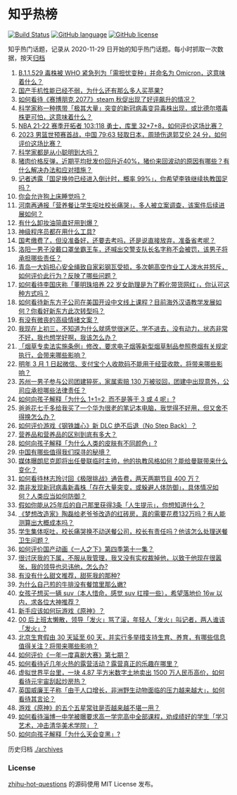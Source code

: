 # 知乎热榜
[![Build Status](https://github.com/ToWeLong/zhihu-hot-questions/workflows/CI/badge.svg)](https://github.com/ToWeLong/zhihu-hot-questions/actions)
[![GitHub language](https://img.shields.io/badge/language-golang-orange.svg)](https://golang.org/)
[![GitHub license](https://img.shields.io/github/license/ToWeLong/zhihu-hot-questions)](https://github.com/ToWeLong/zhihu-hot-questions/blob/main/LICENSE)

知乎热门话题，记录从 2020-11-29 日开始的知乎热门话题。每小时抓取一次数据，按天[归档](./archives)

<!-- BEGIN -->

1. [B.1.1.529 毒株被 WHO 紧急列为「需担忧变种」并命名为 Omicron，这意味着什么？](https://www.zhihu.com/question/501882515)
1. [国产手机性能已经不弱，为什么还有那么多人买苹果?](https://www.zhihu.com/question/501174180)
1. [如何看待《赛博朋克 2077》steam 秋促出现了好评飙升的情况？](https://www.zhihu.com/question/501747460)
1. [科学家称一种携带「极其大量」突变的新冠病毒变异毒株出现，或比德尔塔毒株更可怕，这意味着什么？](https://www.zhihu.com/question/501675425)
1. [NBA 21-22 赛季开拓者 103:118 勇士，库里 32+7+8，如何评价这场比赛？](https://www.zhihu.com/question/501924047)
1. [2023 男篮世预赛首战，中国 79:63 轻取日本，周琦伤退郭艾伦 24 分，如何评价这场比赛？](https://www.zhihu.com/question/501893873)
1. [科学家都是从小聪明到大吗？](https://www.zhihu.com/question/492612048)
1. [猪肉价格反弹，近期平均批发价回升近40%，猪价来回波动的原因有哪些？有什么解决办法和应对措施？](https://www.zhihu.com/question/501731581)
1. [记者透露「国足换帅已经进入倒计时，概率 99%」，你希望李铁继续执教国足吗？](https://www.zhihu.com/question/501938596)
1. [你会允许狗上床睡觉吗？](https://www.zhihu.com/question/458539259)
1. [河南再通报「营养餐让学生呕吐校长痛哭」，多人被立案调查，该案件后续进展如何？](https://www.zhihu.com/question/501897874)
1. [有什么卸妆油简直好用到爆？](https://www.zhihu.com/question/334274580)
1. [神级程序员都在用什么工具?](https://www.zhihu.com/question/465346075)
1. [国考缴费了，但没准备好，还要去考吗，还是说直接放弃，准备省考呢？](https://www.zhihu.com/question/500700524)
1. [洛阳一男子没戴口罩坐霸王车，还喊出交警支队长名字称不会被罚，该男子将承担哪些责任？](https://www.zhihu.com/question/501905515)
1. [青岛一大妈担心安全绳致自家彩钢瓦受损，多次朝高空作业工人泼水并怒斥，如何评价此行为？反映了哪些问题？](https://www.zhihu.com/question/501694440)
1. [如何看待李国庆称「董明珠培养 22 岁女助理是为了孵化带货网红」，你认可这种方式吗？](https://www.zhihu.com/question/501336972)
1. [如何看待新东方子公司在美国开设中文线上课程？目前海外汉语教学发展如何？你看好新东方此次转型吗？](https://www.zhihu.com/question/501552378)
1. [有没有微丧的高级情绪文案？](https://www.zhihu.com/question/492520289)
1. [我现在上初三，不知道为什么就感觉很迷茫，学不进去，没有动力，状态非常不好，我也想学好啊，我该怎么办？](https://www.zhihu.com/question/501888941)
1. [「烟草专卖法实施条例」修改，要求电子烟等新型烟草制品参照卷烟有关规定执行，会带来哪些影响？](https://www.zhihu.com/question/501840684)
1. [明年 3 月 1 日起微信、支付宝个人收款码不能用于经营收款，将带来哪些影响？](https://www.zhihu.com/question/501704753)
1. [苏州一男子参与公司团建猝死，家属索赔 130 万被驳回，团建中出现意外，公司应承担哪些法律责任？](https://www.zhihu.com/question/501236541)
1. [如何向孩子解释「为什么 1+1=2, 而不是等于 3 或 4 呢」?](https://www.zhihu.com/question/500256388)
1. [爸爸花七千多给我买了一个华为很老的笔记本电脑，我觉得不好用，但又舍不得换怎么办？](https://www.zhihu.com/question/415707444)
1. [如何评价游戏《钢铁雄心》新 DLC 绝不后退（No Step Back）？](https://www.zhihu.com/question/501129988)
1. [营养品和营养品的区别到底有多大？](https://www.zhihu.com/question/488742630)
1. [如何向孩子解释「为什么人类的皮肤有不同颜色」?](https://www.zhihu.com/question/498110377)
1. [中国有哪些值得我们探寻的秘境？](https://www.zhihu.com/question/501893572)
1. [媒体曝朗尼克即将出任曼联临时主帅，他的执教风格如何？能给曼联带来什么变化？](https://www.zhihu.com/question/501650081)
1. [如何看待林志玲讨回《极限挑战》通告费，两天两期节目 400 万？](https://www.zhihu.com/question/501356854)
1. [南非发现新冠病毒新毒株「存在大量突变，或躲避人体防御」，具体情况如何？人类应当如何防御？](https://www.zhihu.com/question/501601977)
1. [假如你能从25年后的自己那里获得3条「人生提示」，你想知道什么？](https://www.zhihu.com/question/501689682)
1. [《梦想改造家》陶磊给老爷爷改造的红砖房，真的需要花费132万吗？有人能测算出大概成本吗？](https://www.zhihu.com/question/500947998)
1. [学生集体呕吐，校长痛哭换不动送餐公司，校长有责任吗？他该怎么处理送餐卫生问题？](https://www.zhihu.com/question/501638034)
1. [如何评价国产动画《一人之下》第四季第十一集？](https://www.zhihu.com/question/501711333)
1. [很讨厌我的下属，不服从我管理，我又没有实权裁掉他，以致于他现在很嚣张，我的领导也忌讳他，怎么办?](https://www.zhihu.com/question/35344560)
1. [有没有什么甜文推荐，甜死我的那种?](https://www.zhihu.com/question/471376074)
1. [为什么自己煎的牛排没有餐馆里那么嫩?](https://www.zhihu.com/question/28343823)
1. [女孩子想买一辆 suv（本人惜命，感觉 suv 扛撞一些），希望落地价 16w 以内，求各位大神推荐？](https://www.zhihu.com/question/484251020)
1. [新手应该如何玩游戏《原神》？](https://www.zhihu.com/question/498593193)
1. [00 后上班太懒散，领导「发火」骂了滚，年轻人「发火」叫记者，两人谁该「发火」?](https://www.zhihu.com/question/489482590)
1. [北京生育假由 30 天延至 60 天，并实行多举措支持生育、养育，有哪些信息值得关注？将带来哪些影响？](https://www.zhihu.com/question/501755939)
1. [如何评价《一年一度喜剧大赛》第七期？](https://www.zhihu.com/question/501837547)
1. [如何看待近几年火热的露营活动？露营真正的乐趣在哪里？](https://www.zhihu.com/question/501580635)
1. [虚拟世界平台里，一块 4.87 平方米数字土地卖出 1500 万人民币高价，如何看待元宇宙刮起炒房热？](https://www.zhihu.com/question/501503416)
1. [英国威廉王子称「由于人口增长，非洲野生动物面临的压力越来越大」，如何看待其言论？](https://www.zhihu.com/question/501356246)
1. [游戏《原神》的五个五星常驻是否越来越不堪一用？](https://www.zhihu.com/question/487040414)
1. [如何看待淄博一中学被曝要求高一学完高中全部课程，劝成绩好的学生「学习艺术，冲击清华美术学院」？](https://www.zhihu.com/question/501520341)
1. [如何向孩子解释「为什么天会变黑」?](https://www.zhihu.com/question/500643843)

<!-- END -->

历史归档 [./archives](./archives)


### License
[zhihu-hot-questions](https://github.com/towelong/zhihu-hot-questions) 的源码使用 MIT License 发布。